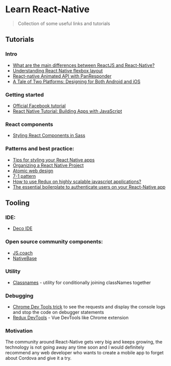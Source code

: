 # Learn React-Native
> Collection of some useful links and tutorials

## Tutorials
### Intro
- [What are the main differences between ReactJS and React-Native?](https://medium.com/@alexmngn/from-reactjs-to-react-native-what-are-the-main-differences-between-both-d6e8e88ebf24)
- [Understanding React Native flexbox layout](https://medium.com/the-react-native-log/understanding-react-native-flexbox-layout-7a528200afd4)
- [React-native Animated API with PanResponder](http://browniefed.com/blog/react-native-animated-api-with-panresponder/)
- [A Tale of Two Platforms: Designing for Both Android and iOS](https://webdesign.tutsplus.com/articles/a-tale-of-two-platforms-designing-for-both-android-and-ios--cms-23616)

### Getting started
- [Official Facebook tutorial](https://facebook.github.io/react-native/docs/getting-started.html)
- [React Native Tutorial: Building Apps with JavaScript](https://www.raywenderlich.com/126063/react-native-tutorial)

### React components
- [Styling React Components in Sass](http://hugogiraudel.com/2015/06/18/styling-react-components-in-sass/)

### Patterns and best practice:
- [Tips for styling your React Native apps](https://medium.com/the-react-native-log/tips-for-styling-your-react-native-apps-3f61608655eb)
- [Organizing a React Native Project](https://medium.com/the-react-native-log/organizing-a-react-native-project-9514dfadaa0)
- [Atomic web design](http://bradfrost.com/blog/post/atomic-web-design/)
- [7-1 pattern](https://sass-guidelin.es/#the-7-1-pattern)
- [How to use Redux on highly scalable javascript applications?](https://medium.com/@alexmngn/how-to-use-redux-on-highly-scalable-javascript-applications-4e4b8cb5ef38)
- [The essential boilerplate to authenticate users on your React-Native app](https://medium.com/@alexmngn/the-essential-boilerplate-to-authenticate-users-on-your-react-native-app-f7a8e0e04a42)

## Tooling
### IDE:
- [Deco IDE](https://www.decoide.org)

### Open source community components:
- [JS.coach](https://js.coach)
- [NativeBase](https://nativebase.io)

### Utility
- [Classnames](https://github.com/JedWatson/classnames) - utility for conditionally joining classNames together

### Debugging
- [Chrome Dev Tools trick](http://stackoverflow.com/questions/33997443/how-can-i-view-network-requests-for-debugging-in-react-native/38063958#38063958) to see the requests and display the console logs and stop the code on debugger statements
- [Redux DevTools](https://github.com/gaearon/redux-devtools) - Vue DevTools like Chrome extension



### Motivation
The community around React-Native gets very big and keeps growing, the technology is not going away any time soon and I would definitely recommend any web developer who wants to create a mobile app to forget about Cordova and give it a try.
